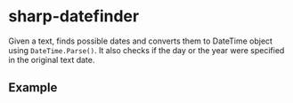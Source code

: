 # sharp-datefinder
Given a text, finds possible dates and converts them to DateTime object using `DateTime.Parse()`.
It also checks if the day or the year were specified in the original text date.

## Example
